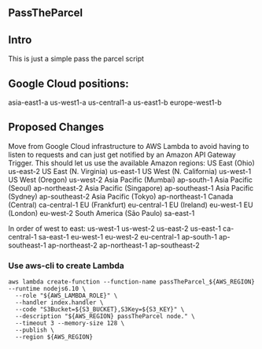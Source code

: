 ## PassTheParcel
## Intro
This is just a simple pass the parcel script

## Google Cloud positions:
asia-east1-a
us-west1-a
us-central1-a
us-east1-b
europe-west1-b

## Proposed Changes
Move from Google Cloud infrastructure to AWS Lambda to avoid having to listen to requests and can just get notified by an Amazon API Gateway Trigger. This should let us use the available Amazon regions:
US East (Ohio)	us-east-2
US East (N. Virginia)	us-east-1
US West (N. California)	us-west-1
US West (Oregon)	us-west-2
Asia Pacific (Mumbai)	ap-south-1
Asia Pacific (Seoul)	ap-northeast-2
Asia Pacific (Singapore)	ap-southeast-1
Asia Pacific (Sydney)	ap-southeast-2
Asia Pacific (Tokyo)	ap-northeast-1
Canada (Central)	ca-central-1
EU (Frankfurt)	eu-central-1
EU (Ireland)	eu-west-1
EU (London)	eu-west-2
South America (São Paulo)	sa-east-1

In order of west to east:
us-west-1
us-west-2
us-east-2
us-east-1
ca-central-1
sa-east-1
eu-west-1
eu-west-2
eu-central-1
ap-south-1
ap-southeast-1
ap-northeast-2
ap-northeast-1
ap-southeast-2

### Use aws-cli to create Lambda
```
aws lambda create-function --function-name passTheParcel_${AWS_REGION} --runtime nodejs6.10 \
  --role "${AWS_LAMBDA_ROLE}" \
  --handler index.handler \
  --code "S3Bucket=${S3_BUCKET},S3Key=${S3_KEY}" \
  --description "${AWS_REGION} passTheParcel node." \
  --timeout 3 --memory-size 128 \
  --publish \
  --region ${AWS_REGION}
```
